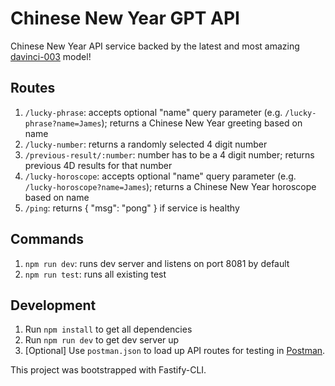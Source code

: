 # Chinese New Year GPT API

Chinese New Year API service backed by the latest and most amazing [davinci-003](https://scale.com/blog/gpt-3-davinci-003-comparison) model!

## Routes

1. `/lucky-phrase`: accepts optional "name" query parameter (e.g. `/lucky-phrase?name=James`); returns a Chinese New Year greeting based on name
2. `/lucky-number`: returns a randomly selected 4 digit number
3. `/previous-result/:number`: number has to be a 4 digit number; returns previous 4D results for that number
4. `/lucky-horoscope`: accepts optional "name" query parameter (e.g. `/lucky-horoscope?name=James`); returns a Chinese New Year horoscope based on name
5. `/ping`: returns { "msg": "pong" } if service is healthy

## Commands

1. `npm run dev`: runs dev server and listens on port 8081 by default
2. `npm run test`: runs all existing test

## Development

1. Run `npm install` to get all dependencies
2. Run `npm run dev` to get dev server up
3. [Optional] Use `postman.json` to load up API routes for testing in [Postman](https://www.postman.com/).

This project was bootstrapped with Fastify-CLI.
